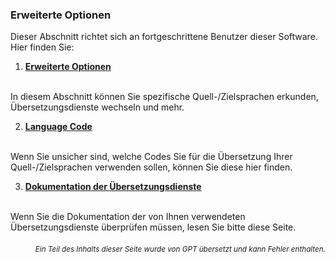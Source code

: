 ### Erweiterte Optionen

Dieser Abschnitt richtet sich an fortgeschrittene Benutzer dieser Software. Hier finden Sie:

1. [**Erweiterte Optionen**](./advanced.md)
<br>
In diesem Abschnitt können Sie spezifische Quell-/Zielsprachen erkunden, Übersetzungsdienste wechseln und mehr.

2. [**Language Code**](./Language-Codes.md)
<br>
Wenn Sie unsicher sind, welche Codes Sie für die Übersetzung Ihrer Quell-/Zielsprachen verwenden sollen, können Sie diese hier finden.

3. [**Dokumentation der Übersetzungsdienste**](./Documentation-of-Translation-Services.md)
<br>
Wenn Sie die Dokumentation der von Ihnen verwendeten Übersetzungsdienste überprüfen müssen, lesen Sie bitte diese Seite.

<div align="right"> 
<h6><small>Ein Teil des Inhalts dieser Seite wurde von GPT übersetzt und kann Fehler enthalten.</small></h6>